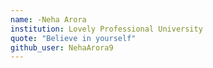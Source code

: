 ```yaml
---
name: -Neha Arora
institution: Lovely Professional University
quote: "Believe in yourself"
github_user: NehaArora9
---
```


